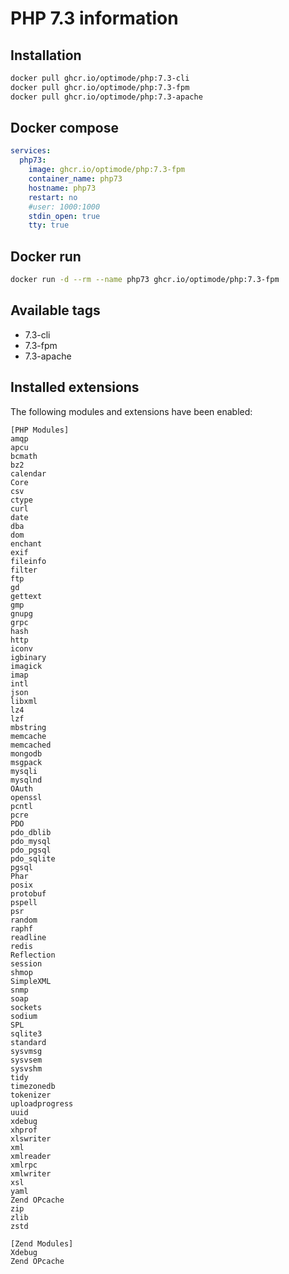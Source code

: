 # PHP 7.3 information

## Installation
```bash
docker pull ghcr.io/optimode/php:7.3-cli
docker pull ghcr.io/optimode/php:7.3-fpm
docker pull ghcr.io/optimode/php:7.3-apache
```

## Docker compose
```yaml
services:
  php73:
    image: ghcr.io/optimode/php:7.3-fpm
    container_name: php73
    hostname: php73
    restart: no
    #user: 1000:1000
    stdin_open: true
    tty: true
```

## Docker run
```bash
docker run -d --rm --name php73 ghcr.io/optimode/php:7.3-fpm
```

## Available tags
- 7.3-cli
- 7.3-fpm
- 7.3-apache

## Installed extensions
The following modules and extensions have been enabled:

```
[PHP Modules]
amqp
apcu
bcmath
bz2
calendar
Core
csv
ctype
curl
date
dba
dom
enchant
exif
fileinfo
filter
ftp
gd
gettext
gmp
gnupg
grpc
hash
http
iconv
igbinary
imagick
imap
intl
json
libxml
lz4
lzf
mbstring
memcache
memcached
mongodb
msgpack
mysqli
mysqlnd
OAuth
openssl
pcntl
pcre
PDO
pdo_dblib
pdo_mysql
pdo_pgsql
pdo_sqlite
pgsql
Phar
posix
protobuf
pspell
psr
random
raphf
readline
redis
Reflection
session
shmop
SimpleXML
snmp
soap
sockets
sodium
SPL
sqlite3
standard
sysvmsg
sysvsem
sysvshm
tidy
timezonedb
tokenizer
uploadprogress
uuid
xdebug
xhprof
xlswriter
xml
xmlreader
xmlrpc
xmlwriter
xsl
yaml
Zend OPcache
zip
zlib
zstd

[Zend Modules]
Xdebug
Zend OPcache
```
